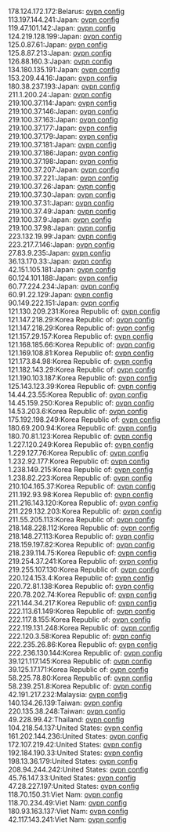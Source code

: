 178.124.172.172:Belarus: [ovpn config](vpn/178_124_172_172.ovpn)  
113.197.144.241:Japan: [ovpn config](vpn/113_197_144_241.ovpn)  
119.47.101.142:Japan: [ovpn config](vpn/119_47_101_142.ovpn)  
124.219.128.199:Japan: [ovpn config](vpn/124_219_128_199.ovpn)  
125.0.87.61:Japan: [ovpn config](vpn/125_0_87_61.ovpn)  
125.8.87.213:Japan: [ovpn config](vpn/125_8_87_213.ovpn)  
126.88.160.3:Japan: [ovpn config](vpn/126_88_160_3.ovpn)  
134.180.135.191:Japan: [ovpn config](vpn/134_180_135_191.ovpn)  
153.209.44.16:Japan: [ovpn config](vpn/153_209_44_16.ovpn)  
180.38.237.193:Japan: [ovpn config](vpn/180_38_237_193.ovpn)  
211.1.200.24:Japan: [ovpn config](vpn/211_1_200_24.ovpn)  
219.100.37.114:Japan: [ovpn config](vpn/219_100_37_114.ovpn)  
219.100.37.146:Japan: [ovpn config](vpn/219_100_37_146.ovpn)  
219.100.37.163:Japan: [ovpn config](vpn/219_100_37_163.ovpn)  
219.100.37.177:Japan: [ovpn config](vpn/219_100_37_177.ovpn)  
219.100.37.179:Japan: [ovpn config](vpn/219_100_37_179.ovpn)  
219.100.37.181:Japan: [ovpn config](vpn/219_100_37_181.ovpn)  
219.100.37.186:Japan: [ovpn config](vpn/219_100_37_186.ovpn)  
219.100.37.198:Japan: [ovpn config](vpn/219_100_37_198.ovpn)  
219.100.37.207:Japan: [ovpn config](vpn/219_100_37_207.ovpn)  
219.100.37.221:Japan: [ovpn config](vpn/219_100_37_221.ovpn)  
219.100.37.26:Japan: [ovpn config](vpn/219_100_37_26.ovpn)  
219.100.37.30:Japan: [ovpn config](vpn/219_100_37_30.ovpn)  
219.100.37.31:Japan: [ovpn config](vpn/219_100_37_31.ovpn)  
219.100.37.49:Japan: [ovpn config](vpn/219_100_37_49.ovpn)  
219.100.37.9:Japan: [ovpn config](vpn/219_100_37_9.ovpn)  
219.100.37.98:Japan: [ovpn config](vpn/219_100_37_98.ovpn)  
223.132.19.99:Japan: [ovpn config](vpn/223_132_19_99.ovpn)  
223.217.7.146:Japan: [ovpn config](vpn/223_217_7_146.ovpn)  
27.83.9.235:Japan: [ovpn config](vpn/27_83_9_235.ovpn)  
36.13.170.33:Japan: [ovpn config](vpn/36_13_170_33.ovpn)  
42.151.105.181:Japan: [ovpn config](vpn/42_151_105_181.ovpn)  
60.124.101.188:Japan: [ovpn config](vpn/60_124_101_188.ovpn)  
60.77.224.234:Japan: [ovpn config](vpn/60_77_224_234.ovpn)  
60.91.22.129:Japan: [ovpn config](vpn/60_91_22_129.ovpn)  
90.149.222.151:Japan: [ovpn config](vpn/90_149_222_151.ovpn)  
121.130.209.231:Korea Republic of: [ovpn config](vpn/121_130_209_231.ovpn)  
121.147.218.29:Korea Republic of: [ovpn config](vpn/121_147_218_29.ovpn)  
121.147.218.29:Korea Republic of: [ovpn config](vpn/121_147_218_29.ovpn)  
121.157.29.157:Korea Republic of: [ovpn config](vpn/121_157_29_157.ovpn)  
121.168.185.66:Korea Republic of: [ovpn config](vpn/121_168_185_66.ovpn)  
121.169.108.81:Korea Republic of: [ovpn config](vpn/121_169_108_81.ovpn)  
121.173.84.98:Korea Republic of: [ovpn config](vpn/121_173_84_98.ovpn)  
121.182.143.29:Korea Republic of: [ovpn config](vpn/121_182_143_29.ovpn)  
121.190.103.187:Korea Republic of: [ovpn config](vpn/121_190_103_187.ovpn)  
125.143.123.39:Korea Republic of: [ovpn config](vpn/125_143_123_39.ovpn)  
14.44.23.55:Korea Republic of: [ovpn config](vpn/14_44_23_55.ovpn)  
14.45.159.250:Korea Republic of: [ovpn config](vpn/14_45_159_250.ovpn)  
14.53.203.6:Korea Republic of: [ovpn config](vpn/14_53_203_6.ovpn)  
175.192.198.249:Korea Republic of: [ovpn config](vpn/175_192_198_249.ovpn)  
180.69.200.94:Korea Republic of: [ovpn config](vpn/180_69_200_94.ovpn)  
180.70.81.123:Korea Republic of: [ovpn config](vpn/180_70_81_123.ovpn)  
1.227.120.249:Korea Republic of: [ovpn config](vpn/1_227_120_249.ovpn)  
1.229.127.76:Korea Republic of: [ovpn config](vpn/1_229_127_76.ovpn)  
1.232.92.177:Korea Republic of: [ovpn config](vpn/1_232_92_177.ovpn)  
1.238.149.215:Korea Republic of: [ovpn config](vpn/1_238_149_215.ovpn)  
1.238.82.223:Korea Republic of: [ovpn config](vpn/1_238_82_223.ovpn)  
210.104.165.37:Korea Republic of: [ovpn config](vpn/210_104_165_37.ovpn)  
211.192.93.98:Korea Republic of: [ovpn config](vpn/211_192_93_98.ovpn)  
211.216.143.120:Korea Republic of: [ovpn config](vpn/211_216_143_120.ovpn)  
211.229.132.203:Korea Republic of: [ovpn config](vpn/211_229_132_203.ovpn)  
211.55.205.113:Korea Republic of: [ovpn config](vpn/211_55_205_113.ovpn)  
218.148.228.112:Korea Republic of: [ovpn config](vpn/218_148_228_112.ovpn)  
218.148.27.113:Korea Republic of: [ovpn config](vpn/218_148_27_113.ovpn)  
218.159.197.82:Korea Republic of: [ovpn config](vpn/218_159_197_82.ovpn)  
218.239.114.75:Korea Republic of: [ovpn config](vpn/218_239_114_75.ovpn)  
219.254.37.241:Korea Republic of: [ovpn config](vpn/219_254_37_241.ovpn)  
219.255.107.130:Korea Republic of: [ovpn config](vpn/219_255_107_130.ovpn)  
220.124.153.4:Korea Republic of: [ovpn config](vpn/220_124_153_4.ovpn)  
220.72.81.138:Korea Republic of: [ovpn config](vpn/220_72_81_138.ovpn)  
220.78.202.74:Korea Republic of: [ovpn config](vpn/220_78_202_74.ovpn)  
221.144.34.217:Korea Republic of: [ovpn config](vpn/221_144_34_217.ovpn)  
222.113.61.149:Korea Republic of: [ovpn config](vpn/222_113_61_149.ovpn)  
222.117.8.155:Korea Republic of: [ovpn config](vpn/222_117_8_155.ovpn)  
222.119.131.248:Korea Republic of: [ovpn config](vpn/222_119_131_248.ovpn)  
222.120.3.58:Korea Republic of: [ovpn config](vpn/222_120_3_58.ovpn)  
222.235.26.86:Korea Republic of: [ovpn config](vpn/222_235_26_86.ovpn)  
222.236.130.144:Korea Republic of: [ovpn config](vpn/222_236_130_144.ovpn)  
39.121.117.145:Korea Republic of: [ovpn config](vpn/39_121_117_145.ovpn)  
39.125.17.171:Korea Republic of: [ovpn config](vpn/39_125_17_171.ovpn)  
58.225.78.80:Korea Republic of: [ovpn config](vpn/58_225_78_80.ovpn)  
58.239.251.8:Korea Republic of: [ovpn config](vpn/58_239_251_8.ovpn)  
42.191.217.232:Malaysia: [ovpn config](vpn/42_191_217_232.ovpn)  
140.134.26.139:Taiwan: [ovpn config](vpn/140_134_26_139.ovpn)  
220.135.38.248:Taiwan: [ovpn config](vpn/220_135_38_248.ovpn)  
49.228.99.42:Thailand: [ovpn config](vpn/49_228_99_42.ovpn)  
104.218.54.137:United States: [ovpn config](vpn/104_218_54_137.ovpn)  
161.202.144.236:United States: [ovpn config](vpn/161_202_144_236.ovpn)  
172.107.219.42:United States: [ovpn config](vpn/172_107_219_42.ovpn)  
192.184.190.33:United States: [ovpn config](vpn/192_184_190_33.ovpn)  
198.13.36.179:United States: [ovpn config](vpn/198_13_36_179.ovpn)  
208.94.244.242:United States: [ovpn config](vpn/208_94_244_242.ovpn)  
45.76.147.33:United States: [ovpn config](vpn/45_76_147_33.ovpn)  
47.28.227.197:United States: [ovpn config](vpn/47_28_227_197.ovpn)  
118.70.150.31:Viet Nam: [ovpn config](vpn/118_70_150_31.ovpn)  
118.70.234.49:Viet Nam: [ovpn config](vpn/118_70_234_49.ovpn)  
180.93.163.137:Viet Nam: [ovpn config](vpn/180_93_163_137.ovpn)  
42.117.143.241:Viet Nam: [ovpn config](vpn/42_117_143_241.ovpn)  
